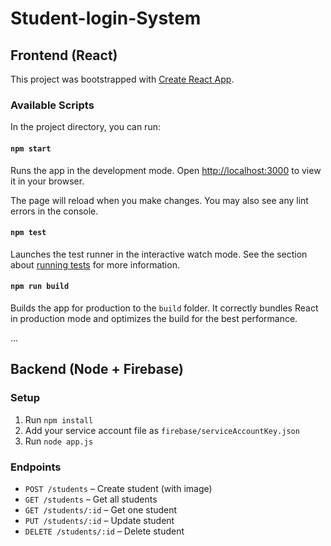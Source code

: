 # Student-login-System

## Frontend (React)

This project was bootstrapped with [Create React App](https://github.com/facebook/create-react-app).

### Available Scripts

In the project directory, you can run:

#### `npm start`

Runs the app in the development mode. Open [http://localhost:3000](http://localhost:3000) to view it in your browser.

The page will reload when you make changes. You may also see any lint errors in the console.

#### `npm test`

Launches the test runner in the interactive watch mode. See the section about [running tests](https://facebook.github.io/create-react-app/docs/running-tests) for more information.

#### `npm run build`

Builds the app for production to the `build` folder. It correctly bundles React in production mode and optimizes the build for the best performance.

...

## Backend (Node + Firebase)

### Setup

1. Run `npm install`
2. Add your service account file as `firebase/serviceAccountKey.json`
3. Run `node app.js`

### Endpoints

- `POST /students` – Create student (with image)
- `GET /students` – Get all students
- `GET /students/:id` – Get one student
- `PUT /students/:id` – Update student
- `DELETE /students/:id` – Delete student

